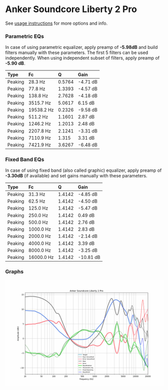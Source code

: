 # Anker Soundcore Liberty 2 Pro
See [usage instructions](https://github.com/jaakkopasanen/AutoEq#usage) for more options and info.

### Parametric EQs
In case of using parametric equalizer, apply preamp of **-5.98dB** and build filters manually
with these parameters. The first 5 filters can be used independently.
When using independent subset of filters, apply preamp of **-5.90 dB**.

| Type    | Fc         |      Q | Gain     |
|:--------|:-----------|:-------|:---------|
| Peaking | 28.3 Hz    | 0.5764 | -4.71 dB |
| Peaking | 77.8 Hz    | 1.3393 | -4.57 dB |
| Peaking | 138.8 Hz   | 2.7628 | -4.18 dB |
| Peaking | 3515.7 Hz  | 5.0617 | 6.15 dB  |
| Peaking | 19538.2 Hz | 0.2326 | -9.58 dB |
| Peaking | 511.2 Hz   | 1.1601 | 2.87 dB  |
| Peaking | 1246.2 Hz  | 1.2013 | 2.48 dB  |
| Peaking | 2207.8 Hz  | 2.1241 | -3.31 dB |
| Peaking | 7110.9 Hz  | 1.315  | 3.31 dB  |
| Peaking | 7421.9 Hz  | 3.6267 | -6.48 dB |

### Fixed Band EQs
In case of using fixed band (also called graphic) equalizer, apply preamp of **-3.30dB**
(if available) and set gains manually with these parameters.

| Type    | Fc         |      Q | Gain      |
|:--------|:-----------|:-------|:----------|
| Peaking | 31.3 Hz    | 1.4142 | -4.85 dB  |
| Peaking | 62.5 Hz    | 1.4142 | -4.50 dB  |
| Peaking | 125.0 Hz   | 1.4142 | -5.47 dB  |
| Peaking | 250.0 Hz   | 1.4142 | 0.49 dB   |
| Peaking | 500.0 Hz   | 1.4142 | 2.76 dB   |
| Peaking | 1000.0 Hz  | 1.4142 | 2.83 dB   |
| Peaking | 2000.0 Hz  | 1.4142 | -2.14 dB  |
| Peaking | 4000.0 Hz  | 1.4142 | 3.39 dB   |
| Peaking | 8000.0 Hz  | 1.4142 | -3.25 dB  |
| Peaking | 16000.0 Hz | 1.4142 | -10.81 dB |

### Graphs
![](./Anker%20Soundcore%20Liberty%202%20Pro.png)